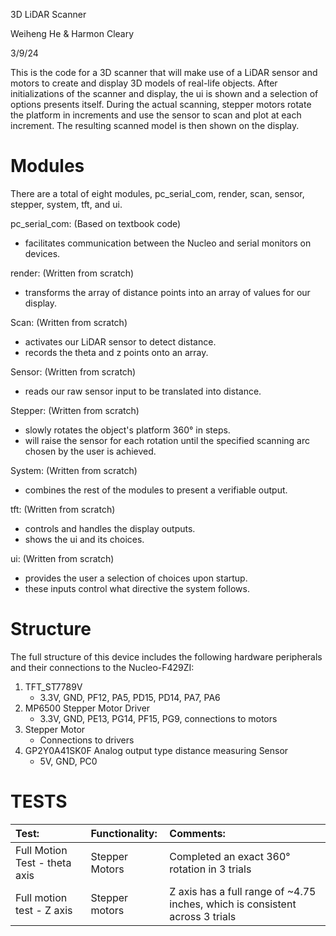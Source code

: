 3D LiDAR Scanner

Weiheng He & Harmon Cleary

3/9/24

This is the code for a 3D scanner that will make use of a LiDAR sensor and motors to create and display 3D models of real-life objects. After initializations of the scanner and display,
the ui is shown and a selection of options presents itself. During the actual scanning,  stepper motors rotate the platform in increments and use the sensor to scan and plot at each 
increment. The resulting scanned model is then shown on the display. 

Modules
=============================================================================
There are a total of eight modules, pc_serial_com, render, scan, sensor, stepper, system, tft, and ui. 

pc_serial_com: (Based on textbook code)
- facilitates communication between the Nucleo and serial monitors on devices.

render: (Written from scratch)
- transforms the array of distance points into an array of values for our display.

Scan: (Written from scratch)
- activates our LiDAR sensor to detect distance.
- records the theta and z points onto an array.

Sensor: (Written from scratch)
- reads our raw sensor input to be translated into distance.

Stepper: (Written from scratch)
- slowly rotates the object's platform 360° in steps.
- will raise the sensor for each rotation until the specified scanning arc chosen by the user is achieved.

System: (Written from scratch)
- combines the rest of the modules to present a verifiable output.

tft: (Written from scratch)
- controls and handles the display outputs.
- shows the ui and its choices.

ui: (Written from scratch)
- provides the user a selection of choices upon startup.
- these inputs control what directive the system follows.

Structure
=
The full structure of this device includes the following hardware peripherals and their connections to the Nucleo-F429ZI:
1. TFT_ST7789V
   - 3.3V, GND, PF12, PA5, PD15, PD14, PA7, PA6
3. MP6500 Stepper Motor Driver
   - 3.3V, GND, PE13, PG14, PF15, PG9, connections to motors
5. Stepper Motor
   - Connections to drivers
7. GP2Y0A41SK0F Analog output type distance measuring Sensor
   - 5V, GND, PC0
  
TESTS
=
|Test:|Functionality:|Comments:|
|:----|:----|:----|
|Full Motion Test - theta axis|Stepper Motors|Completed an exact 360° rotation in 3 trials|
|Full motion test - Z axis|Stepper motors|Z axis has a full range of ~4.75 inches, which is consistent across 3 trials|
